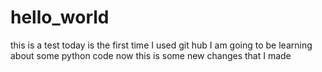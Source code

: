 # hello_world
this is a test
today is the first time I used git hub
I am going to be learning about some python code now
this is some new changes that I made
